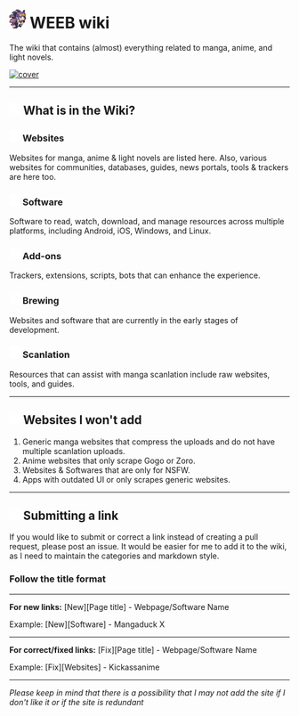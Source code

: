 # <img src="/static/asset/inaspin.gif" width="30px"> WEEB wiki

The wiki that contains (almost) everything related to manga, anime, and light novels.

[![cover](https://raw.githubusercontent.com/anotherduckling/weebwiki/main/static/thumb/cover.png)](https://weeb.pages.dev/)
___
## <img src="/static/rm/repo.svg" width="20px"> What is in the Wiki?

### <img src="/static/rm/globe.svg" width="20px"> Websites
Websites for manga, anime & light novels are listed here. Also, various websites for communities, databases, guides, news portals, tools & trackers are here too.

### <img src="/static/rm/package.svg" width="20px"> Software
Software to read, watch, download, and manage resources across multiple platforms, including Android, iOS, Windows, and Linux.

### <img src="/static/rm/plug.svg" width="20px"> Add-ons
Trackers, extensions, scripts, bots that can enhance the experience. 

### <img src="/static/rm/beaker.svg" width="20px"> Brewing
 Websites and software that are currently in the early stages of development.

### <img src="/static/rm/typography.svg" width="20px"> Scanlation
Resources that can assist with manga scanlation include raw websites, tools, and guides.
___

## <img src="/static/rm/x.svg" width="20px"> Websites I won't add
1. Generic manga websites that compress the uploads and do not have multiple scanlation uploads.
2. Anime websites that only scrape Gogo or Zoro.
3. Websites & Softwares that are only for NSFW.
4. Apps with outdated UI or only scrapes generic websites.

___

## <img src="/static/rm/pr.svg" width="20px"> Submitting a link
If you would like to submit or correct a link instead of creating a pull request, please post an issue. It would be easier for me to add it to the wiki, as I need to maintain the categories and markdown style.

### Follow the title format
___
**For new links:** [New][Page title] - Webpage/Software Name

Example: [New][Software] - Mangaduck X
___
**For correct/fixed links:** [Fix][Page title] - Webpage/Software Name

Example: [Fix][Websites] - Kickassanime
___

*Please keep in mind that there is a possibility that I may not add the site if I don't like it or if the site is redundant*